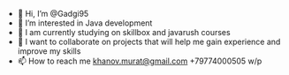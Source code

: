 - 👋 Hi, I’m @Gadgi95
- 👀 I’m interested in Java development
- 🌱 I am currently studying on skillbox and javarush courses
- 💞️ I want to collaborate on projects that will help me gain experience and improve my skills
- 📫 How to reach me khanov.murat@gmail.com +79774000505 w/p

<!---
Gadgi95/Gadgi95 is a ✨ special ✨ repository because its `README.md` (this file) appears on your GitHub profile.
You can click the Preview link to take a look at your changes.
--->
